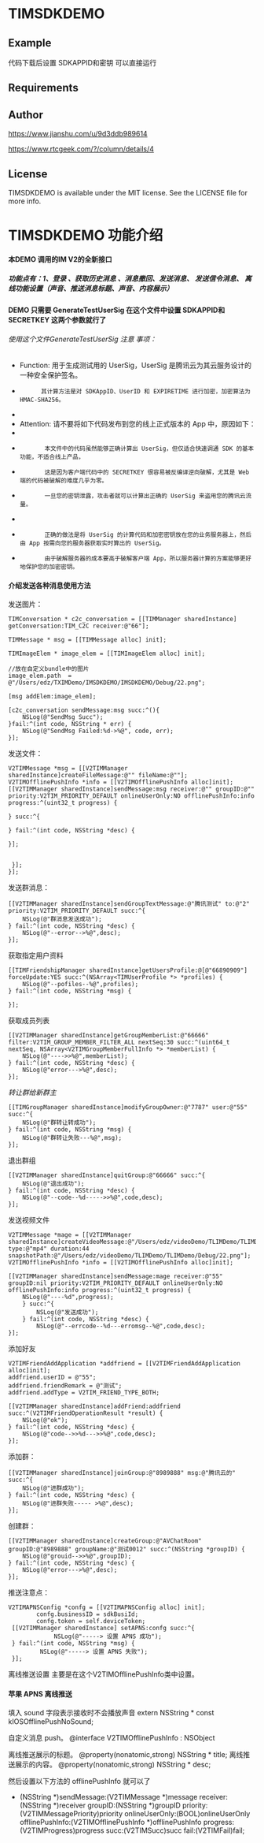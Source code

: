 # TIMSDKDEMO


## Example

代码下载后设置 SDKAPPID和密钥 可以直接运行
## Requirements

## Author

https://www.jianshu.com/u/9d3ddb989614

https://www.rtcgeek.com/?/column/details/4

## License

TIMSDKDEMO is available under the MIT license. See the LICENSE file for more info.

# TIMSDKDEMO 功能介绍

#### 本DEMO 调用的IM V2的全新接口

##### 功能点有：1、登录 、获取历史消息 、消息撤回、发送消息、 发送信令消息、 离线功能设置（声音、推送消息标题、声音、内容展示）

#### DEMO 只需要 GenerateTestUserSig 在这个文件中设置 SDKAPPID和 SECRETKEY 这两个参数就行了

###### 使用这个文件GenerateTestUserSig 注意 事项：
*  Function: 用于生成测试用的 UserSig，UserSig 是腾讯云为其云服务设计的一种安全保护签名。
*           其计算方法是对 SDKAppID、UserID 和 EXPIRETIME 进行加密，加密算法为 HMAC-SHA256。
*
* Attention: 请不要将如下代码发布到您的线上正式版本的 App 中，原因如下：
*
*            本文件中的代码虽然能够正确计算出 UserSig，但仅适合快速调通 SDK 的基本功能，不适合线上产品，
*            这是因为客户端代码中的 SECRETKEY 很容易被反编译逆向破解，尤其是 Web 端的代码被破解的难度几乎为零。
*            一旦您的密钥泄露，攻击者就可以计算出正确的 UserSig 来盗用您的腾讯云流量。
*
*            正确的做法是将 UserSig 的计算代码和加密密钥放在您的业务服务器上，然后由 App 按需向您的服务器获取实时算出的 UserSig。
*            由于破解服务器的成本要高于破解客户端 App，所以服务器计算的方案能够更好地保护您的加密密钥。


#### 介绍发送各种消息使用方法

发送图片：
   
    TIMConversation * c2c_conversation = [[TIMManager sharedInstance] getConversation:TIM_C2C receiver:@"66"];
    
    TIMMessage * msg = [[TIMMessage alloc] init];
    
    TIMImageElem * image_elem = [[TIMImageElem alloc] init];
    
    //放在自定义bundle中的图片
    image_elem.path  = @"/Users/edz/TXIMDemo/IMSDKDEMO/IMSDKDEMO/Debug/22.png";
    
    [msg addElem:image_elem];
    
    [c2c_conversation sendMessage:msg succ:^(){
        NSLog(@"SendMsg Succ");
    }fail:^(int code, NSString * err) {
        NSLog(@"SendMsg Failed:%d->%@", code, err);
    }];
    
发送文件：
    
    V2TIMMessage *msg = [[V2TIMManager sharedInstance]createFileMessage:@"" fileName:@""];
    V2TIMOfflinePushInfo *info = [[V2TIMOfflinePushInfo alloc]init];
    [[V2TIMManager sharedInstance]sendMessage:msg receiver:@"" groupID:@"" priority:V2TIM_PRIORITY_DEFAULT onlineUserOnly:NO offlinePushInfo:info progress:^(uint32_t progress) {
        
    } succ:^{
        
    } fail:^(int code, NSString *desc) {
        
    }];
    
    
     }];
    }];
发送群消息：

    [[V2TIMManager sharedInstance]sendGroupTextMessage:@"腾讯测试" to:@"2" priority:V2TIM_PRIORITY_DEFAULT succ:^{
        NSLog(@"群消息发送成功");
    } fail:^(int code, NSString *desc) {
        NSLog(@"--error-->%@",desc);
    }];

获取指定用户资料

    [[TIMFriendshipManager sharedInstance]getUsersProfile:@[@"66890909"] forceUpdate:YES succ:^(NSArray<TIMUserProfile *> *profiles) {
        NSLog(@"--pofiles--%@",profiles);
    } fail:^(int code, NSString *msg) {
            
    }];

获取成员列表

    [[V2TIMManager sharedInstance]getGroupMemberList:@"66666" filter:V2TIM_GROUP_MEMBER_FILTER_ALL nextSeq:30 succ:^(uint64_t nextSeq, NSArray<V2TIMGroupMemberFullInfo *> *memberList) {
        NSLog(@"---->>%@",memberList);
    } fail:^(int code, NSString *desc) {
        NSLog(@"error--->%@",desc);
    }];
    
 *转让群给新群主*
  
    [[TIMGroupManager sharedInstance]modifyGroupOwner:@"7787" user:@"55" succ:^{
        NSLog(@"群转让转成功");
    } fail:^(int code, NSString *msg) {
        NSLog(@"群转让失败---%@",msg);
    }];
    
退出群组
   
    [[V2TIMManager sharedInstance]quitGroup:@"66666" succ:^{
        NSLog(@"退出成功");
    } fail:^(int code, NSString *desc) {
        NSLog(@"--code--%d----->>%@",code,desc);
    }];
 
 发送视频文件
 
    V2TIMMessage *mage = [[V2TIMManager sharedInstance]createVideoMessage:@"/Users/edz/videoDemo/TLIMDemo/TLIMDemo/Debug/ttyy.mp4" type:@"mp4" duration:44 snapshotPath:@"/Users/edz/videoDemo/TLIMDemo/TLIMDemo/Debug/22.png"];
    V2TIMOfflinePushInfo *info = [[V2TIMOfflinePushInfo alloc]init];
    
    [[V2TIMManager sharedInstance]sendMessage:mage receiver:@"55" groupID:nil priority:V2TIM_PRIORITY_DEFAULT onlineUserOnly:NO offlinePushInfo:info progress:^(uint32_t progress) {
        NSLog(@"----%d",progress);
        } succ:^{
            NSLog(@"发送成功");
        } fail:^(int code, NSString *desc) {
            NSLog(@"--errcode--%d---erromsg--%@",code,desc);
    }];
    
 添加好友

    V2TIMFriendAddApplication *addfriend = [[V2TIMFriendAddApplication alloc]init];
    addfriend.userID = @"55";
    addfriend.friendRemark = @"测试";
    addfriend.addType = V2TIM_FRIEND_TYPE_BOTH;
    
    [[V2TIMManager sharedInstance]addFriend:addfriend succ:^(V2TIMFriendOperationResult *result) {
        NSLog(@"ok");
    } fail:^(int code, NSString *desc) {
        NSLog(@"code-->>%d--->>%@",code,desc);
    }];
    
添加群：

    [[V2TIMManager sharedInstance]joinGroup:@"8989888" msg:@"腾讯云的" succ:^{
        NSLog(@"进群成功");
    } fail:^(int code, NSString *desc) {
        NSLog(@"进群失败----- >%@",desc);
    }];
    
创建群：
    
    [[V2TIMManager sharedInstance]createGroup:@"AVChatRoom" groupID:@"8989888" groupName:@"测试0012" succ:^(NSString *groupID) {
        NSLog(@"grouid-->>%@",groupID);
    } fail:^(int code, NSString *desc) {
        NSLog(@"error--->%@",desc);
    }];
推送注意点：
  
    V2TIMAPNSConfig *confg = [[V2TIMAPNSConfig alloc] init];
            confg.businessID = sdkBusiId;
            confg.token = self.deviceToken;
     [[V2TIMManager sharedInstance] setAPNS:confg succ:^{
                 NSLog(@"-----> 设置 APNS 成功");
     } fail:^(int code, NSString *msg) {
             NSLog(@"-----> 设置 APNS 失败");
     }];
            
 离线推送设置
 主要是在这个V2TIMOfflinePushInfo类中设置。
####               苹果 APNS 离线推送
 填入 sound 字段表示接收时不会播放声音
extern NSString * const kIOSOfflinePushNoSound;

 自定义消息 push。
@interface V2TIMOfflinePushInfo : NSObject

离线推送展示的标题。
@property(nonatomic,strong) NSString * title;
 离线推送展示的内容。
@property(nonatomic,strong) NSString * desc;


然后设置以下方法的 offlinePushInfo 就可以了

- (NSString *)sendMessage:(V2TIMMessage *)message
                 receiver:(NSString *)receiver
                  groupID:(NSString *)groupID
                 priority:(V2TIMMessagePriority)priority
           onlineUserOnly:(BOOL)onlineUserOnly
          offlinePushInfo:(V2TIMOfflinePushInfo *)offlinePushInfo
                 progress:(V2TIMProgress)progress
                     succ:(V2TIMSucc)succ
                     fail:(V2TIMFail)fail;
 
            

